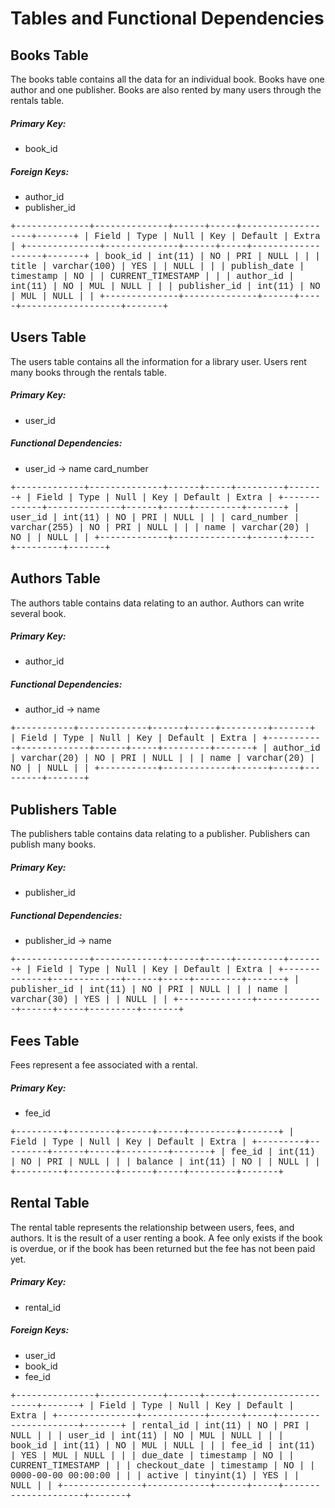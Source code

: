 <style>

div.sql
{
  font-family: Courier, "Courier New", monospace;
}

</style>

# Tables and Functional Dependencies

## Books Table

The books table contains all the data for an individual book.
Books have one author and one publisher.
Books are also rented by many users through the rentals table.

##### Primary Key:

- book_id

##### Foreign Keys:

- author_id
- publisher_id

<div class='sql'>
+--------------+--------------+------+-----+-------------------+-------+
| Field        | Type         | Null | Key | Default           | Extra |
+--------------+--------------+------+-----+-------------------+-------+
| book_id      | int(11)      | NO   | PRI | NULL              |       |
| title        | varchar(100) | YES  |     | NULL              |       |
| publish_date | timestamp    | NO   |     | CURRENT_TIMESTAMP |       |
| author_id    | int(11)      | NO   | MUL | NULL              |       |
| publisher_id | int(11)      | NO   | MUL | NULL              |       |
+--------------+--------------+------+-----+-------------------+-------+
</div>


## Users Table

The users table contains all the information for a library user.
Users rent many books through the rentals table.

##### Primary Key:

- user_id

##### Functional Dependencies:

- user_id -> name card_number

<div class='sql'>
+-------------+--------------+------+-----+---------+-------+
| Field       | Type         | Null | Key | Default | Extra |
+-------------+--------------+------+-----+---------+-------+
| user_id     | int(11)      | NO   | PRI | NULL    |       |
| card_number | varchar(255) | NO   | PRI | NULL    |       |
| name        | varchar(20)  | NO   |     | NULL    |       |
+-------------+--------------+------+-----+---------+-------+
</div>


## Authors Table

The authors table contains data relating to an author.
Authors can write several book.

##### Primary Key:

- author_id

##### Functional Dependencies:

- author_id -> name

<div class='sql'>
+-----------+-------------+------+-----+---------+-------+
| Field     | Type        | Null | Key | Default | Extra |
+-----------+-------------+------+-----+---------+-------+
| author_id | varchar(20) | NO   | PRI | NULL    |       |
| name      | varchar(20) | NO   |     | NULL    |       |
+-----------+-------------+------+-----+---------+-------+
</div>


## Publishers Table

The publishers table contains data relating to a publisher.
Publishers can publish many books.

##### Primary Key:

- publisher_id

##### Functional Dependencies:

- publisher_id -> name

<div class='sql'>
+--------------+-------------+------+-----+---------+-------+
| Field        | Type        | Null | Key | Default | Extra |
+--------------+-------------+------+-----+---------+-------+
| publisher_id | int(11)     | NO   | PRI | NULL    |       |
| name         | varchar(30) | YES  |     | NULL    |       |
+--------------+-------------+------+-----+---------+-------+
</div>


## Fees Table

Fees represent a fee associated with a rental.

##### Primary Key:

- fee_id

<div class='sql'>
+---------+---------+------+-----+---------+-------+
| Field   | Type    | Null | Key | Default | Extra |
+---------+---------+------+-----+---------+-------+
| fee_id  | int(11) | NO   | PRI | NULL    |       |
| balance | int(11) | NO   |     | NULL    |       |
+---------+---------+------+-----+---------+-------+
</div>


## Rental Table

The rental table represents the relationship between users, fees, and authors.
It is the result of a user renting a book.
A fee only exists if the book is overdue, or if the book has been returned but the fee has not been paid yet.

##### Primary Key:

- rental_id

##### Foreign Keys:

- user_id
- book_id
- fee_id

<div class='sql'>
+---------------+------------+------+-----+---------------------+-------+
| Field         | Type       | Null | Key | Default             | Extra |
+---------------+------------+------+-----+---------------------+-------+
| rental_id     | int(11)    | NO   | PRI | NULL                |       |
| user_id       | int(11)    | NO   | MUL | NULL                |       |
| book_id       | int(11)    | NO   | MUL | NULL                |       |
| fee_id        | int(11)    | YES  | MUL | NULL                |       |
| due_date      | timestamp  | NO   |     | CURRENT_TIMESTAMP   |       |
| checkout_date | timestamp  | NO   |     | 0000-00-00 00:00:00 |       |
| active        | tinyint(1) | YES  |     | NULL                |       |
+---------------+------------+------+-----+---------------------+-------+
</div>